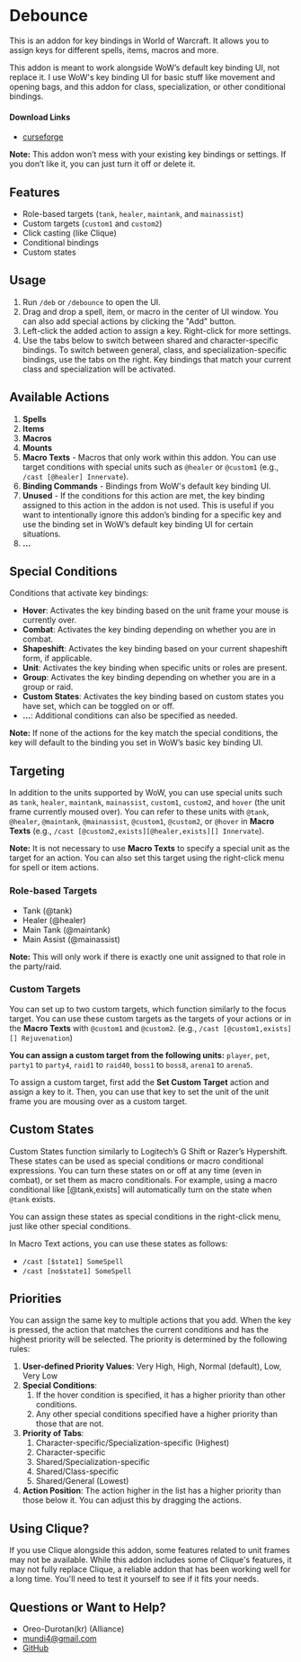 # Debounce

This is an addon for key bindings in World of Warcraft. It allows you to assign keys for different spells, items, macros and more.

This addon is meant to work alongside WoW’s default key binding UI, not replace it. I use WoW's key binding UI for basic stuff like movement and opening bags, and this addon for class, specialization, or other conditional bindings.

#### Download Links
- [curseforge](https://www.curseforge.com/wow/addons/debounce)

**Note:** This addon won’t mess with your existing key bindings or settings. If you don’t like it, you can just turn it off or delete it.


## Features
- Role-based targets (`tank`, `healer`, `maintank`, and `mainassist`)
- Custom targets (`custom1` and `custom2`)
- Click casting (like Clique)
- Conditional bindings
- Custom states



## Usage
1. Run `/deb` or `/debounce` to open the UI.
2. Drag and drop a spell, item, or macro in the center of UI window. You can also add special actions by clicking the "Add" button.
3. Left-click the added action to assign a key. Right-click for more settings.
4. Use the tabs below to switch between shared and character-specific bindings. To switch between general, class, and specialization-specific bindings, use the tabs on the right. Key bindings that match your current class and specialization will be activated.



## Available Actions
1. **Spells**
2. **Items**
3. **Macros**
4. **Mounts**
5. **Macro Texts** - Macros that only work within this addon. You can use target conditions with special units such as `@healer` or `@custom1` (e.g., `/cast [@healer] Innervate`).
6. **Binding Commands** - Bindings from WoW's default key binding UI.
7. **Unused** - If the conditions for this action are met, the key binding assigned to this action in the addon is not used. This is useful if you want to intentionally ignore this addon’s binding for a specific key and use the binding set in WoW’s default key binding UI for certain situations.
8. **...**



## Special Conditions
Conditions that activate key bindings:

- **Hover**: Activates the key binding based on the unit frame your mouse is currently over.
- **Combat**: Activates the key binding depending on whether you are in combat.
- **Shapeshift**: Activates the key binding based on your current shapeshift form, if applicable.
- **Unit**: Activates the key binding when specific units or roles are present.
- **Group**: Activates the key binding depending on whether you are in a group or raid.
- **Custom States**: Activates the key binding based on custom states you have set, which can be toggled on or off.
- **...**: Additional conditions can also be specified as needed.

**Note:** If none of the actions for the key match the special conditions, the key will default to the binding you set in WoW’s basic key binding UI.



## Targeting
In addition to the units supported by WoW, you can use special units such as `tank`, `healer`, `maintank`, `mainassist`, `custom1`, `custom2`, and `hover` (the unit frame currently moused over). You can refer to these units with `@tank`, `@healer`, `@maintank`, `@mainassist`, `@custom1`, `@custom2`, or `@hover` in **Macro Texts** (e.g., `/cast [@custom2,exists][@healer,exists][] Innervate`).

**Note:** It is not necessary to use **Macro Texts** to specify a special unit as the target for an action. You can also set this target using the right-click menu for spell or item actions.

### Role-based Targets
- Tank (@tank)
- Healer (@healer)
- Main Tank (@maintank)
- Main Assist (@mainassist)

**Note:** This will only work if there is exactly one unit assigned to that role in the party/raid.


### Custom Targets
You can set up to two custom targets, which function similarly to the focus target. You can use these custom targets as the targets of your actions or in the **Macro Texts** with `@custom1` and `@custom2`. (e.g., `/cast [@custom1,exists][] Rejuvenation`)

**You can assign a custom target from the following units:** `player`, `pet`, `party1` to `party4`, `raid1` to `raid40`, `boss1` to `boss8`, `arena1` to `arena5`.

To assign a custom target, first add the **Set Custom Target** action and assign a key to it. Then, you can use that key to set the unit of the unit frame you are mousing over as a custom target.



## Custom States
Custom States function similarly to Logitech’s G Shift or Razer’s Hypershift. These states can be used as special conditions or macro conditional expressions. You can turn these states on or off at any time (even in combat), or set them as macro conditionals. For example, using a macro conditional like [@tank,exists] will automatically turn on the state when `@tank` exists.

You can assign these states as special conditions in the right-click menu, just like other special conditions.

In Macro Text actions, you can use these states as follows:

- `/cast [$state1] SomeSpell`
- `/cast [no$state1] SomeSpell`



## Priorities
You can assign the same key to multiple actions that you add. When the key is pressed, the action that matches the current conditions and has the highest priority will be selected. The priority is determined by the following rules:

1. **User-defined Priority Values**: Very High, High, Normal (default), Low, Very Low
2. **Special Conditions**:
    1. If the hover condition is specified, it has a higher priority than other conditions.
    2. Any other special conditions specified have a higher priority than those that are not.
3. **Priority of Tabs**:
    1. Character-specific/Specialization-specific (Highest)
    2. Character-specific
    3. Shared/Specialization-specific
    4. Shared/Class-specific
    5. Shared/General (Lowest)
4. **Action Position**: The action higher in the list has a higher priority than those below it. You can adjust this by dragging the actions.



## Using Clique?
If you use Clique alongside this addon, some features related to unit frames may not be available. While this addon includes some of Clique's features, it may not fully replace Clique, a reliable addon that has been working well for a long time. You'll need to test it yourself to see if it fits your needs.



## Questions or Want to Help?
- Oreo-Durotan(kr) (Alliance)
- mundi4@gmail.com
- [GitHub](https://github.com/mundi4/Debounce)


